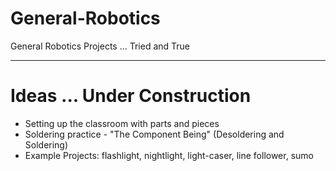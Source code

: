 # General-Robotics
General Robotics Projects ... Tried and True


---

# Ideas ... Under Construction
- Setting up the classroom with parts and pieces
- Soldering practice - "The Component Being" (Desoldering and Soldering)
- Example Projects: flashlight, nightlight, light-caser, line follower, sumo
